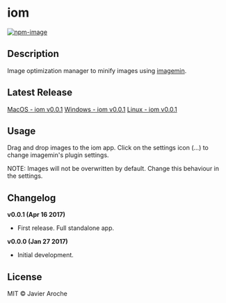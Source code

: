 # iom 
[![npm-image](https://img.shields.io/badge/iom-v0.0.1-09bc00.svg)](https://github.com/JavierAroche/iom)

## Description
Image optimization manager to minify images using [imagemin](https://github.com/imagemin/imagemin).

## Latest Release
[MacOS - iom v0.0.1](https://raw.githubusercontent.com/JavierAroche/iom/master/releases/darwin/v0.0.1/iom_v0.0.1.zip)
[Windows - iom v0.0.1](https://raw.githubusercontent.com/JavierAroche/iom/master/releases/win32/v0.0.1/iom_v0.0.1.zip)
[Linux - iom v0.0.1](https://raw.githubusercontent.com/JavierAroche/iom/master/releases/linux/v0.0.1/iom_v0.0.1.zip)

## Usage
Drag and drop images to the iom app. Click on the settings icon (...) to change imagemin's plugin settings.

NOTE: Images will not be overwritten by default. Change this behaviour in the settings.

## Changelog
**v0.0.1 (Apr 16 2017)**
* First release. Full standalone app.

**v0.0.0 (Jan 27 2017)**
* Initial development.

## License
MIT © Javier Aroche